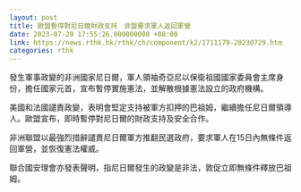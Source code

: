 ```yaml
---
layout: post
title: 歐盟暫停對尼日爾財政支持　非盟要求軍人返回軍營
date: 2023-07-29 17:55:26.000000000 +08:00
link: https://news.rthk.hk/rthk/ch/component/k2/1711179-20230729.htm
categories: rthk
---
```


發生軍事政變的非洲國家尼日爾，軍人領袖奇亞尼以保衛祖國國家委員會主席身份，擔任國家元首，宣布暫停實施憲法，並解散根據憲法設立的政府機構。

美國和法國譴責政變，表明會堅定支持被軍方扣押的巴祖姆，繼續擔任尼日爾領導人。歐盟宣布，即時暫停對尼日爾的財政支持及安全合作。

非洲聯盟以最強烈措辭譴責尼日爾軍方推翻民選政府，要求軍人在15日內無條件返回軍營，並恢復憲法權威。

聯合國安理會亦發表聲明，指尼日爾發生的政變是非法，敦促立即無條件釋放巴祖姆。
